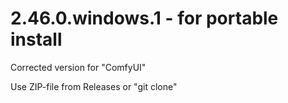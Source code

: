 # 2.46.0.windows.1 - for portable install

Corrected version for "ComfyUI"

Use ZIP-file from Releases or "git clone"
